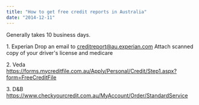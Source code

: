 ```yaml
---
title: "How to get free credit reports in Australia"
date: "2014-12-11"
---
```


Generally takes 10 business days.

1\. Experian Drop an email to creditreport@au.experian.com Attach scanned copy of your driver's license and medicare

2\. Veda https://forms.mycreditfile.com.au/Apply/Personal/Credit/Step1.aspx?form=FreeCreditFile

3\. D&B https://www.checkyourcredit.com.au/MyAccount/Order/StandardService
